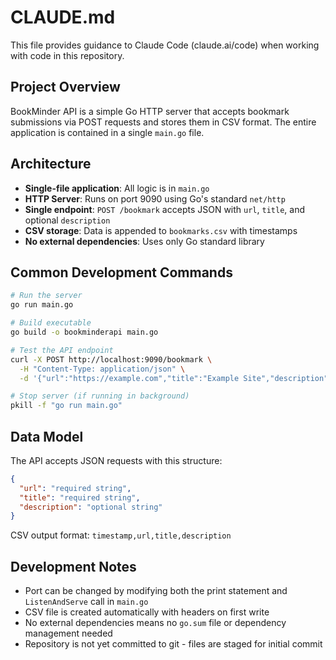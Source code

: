 # CLAUDE.md

This file provides guidance to Claude Code (claude.ai/code) when working with code in this repository.

## Project Overview

BookMinder API is a simple Go HTTP server that accepts bookmark submissions via POST requests and stores them in CSV format. The entire application is contained in a single `main.go` file.

## Architecture

- **Single-file application**: All logic is in `main.go`
- **HTTP Server**: Runs on port 9090 using Go's standard `net/http`
- **Single endpoint**: `POST /bookmark` accepts JSON with `url`, `title`, and optional `description`
- **CSV storage**: Data is appended to `bookmarks.csv` with timestamps
- **No external dependencies**: Uses only Go standard library

## Common Development Commands

```bash
# Run the server
go run main.go

# Build executable
go build -o bookminderapi main.go

# Test the API endpoint
curl -X POST http://localhost:9090/bookmark \
  -H "Content-Type: application/json" \
  -d '{"url":"https://example.com","title":"Example Site","description":"Test bookmark"}'

# Stop server (if running in background)
pkill -f "go run main.go"
```

## Data Model

The API accepts JSON requests with this structure:
```json
{
  "url": "required string",
  "title": "required string", 
  "description": "optional string"
}
```

CSV output format: `timestamp,url,title,description`

## Development Notes

- Port can be changed by modifying both the print statement and `ListenAndServe` call in `main.go`
- CSV file is created automatically with headers on first write
- No external dependencies means no `go.sum` file or dependency management needed
- Repository is not yet committed to git - files are staged for initial commit